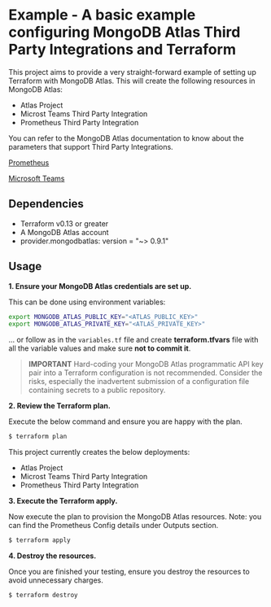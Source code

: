 # Example - A basic example configuring MongoDB Atlas Third Party Integrations and Terraform

This project aims to provide a very straight-forward example of setting up Terraform with MongoDB Atlas. This will create the following resources in MongoDB Atlas:

- Atlas Project
- Microst Teams Third Party Integration
- Prometheus Third Party Integration


You can refer to the MongoDB Atlas documentation to know about the parameters that support Third Party Integrations.

[Prometheus](https://www.mongodb.com/docs/atlas/tutorial/prometheus-integration/#std-label-httpsd-prometheus-config)

[Microsoft Teams](https://www.mongodb.com/docs/atlas/tutorial/integrate-msft-teams/)

## Dependencies

* Terraform v0.13 or greater
* A MongoDB Atlas account 
* provider.mongodbatlas: version = "~> 0.9.1"

## Usage

**1\. Ensure your MongoDB Atlas credentials are set up.**

This can be done using environment variables:

```bash
export MONGODB_ATLAS_PUBLIC_KEY="<ATLAS_PUBLIC_KEY>"
export MONGODB_ATLAS_PRIVATE_KEY="<ATLAS_PRIVATE_KEY>"
```

... or follow as in the `variables.tf` file and create **terraform.tfvars** file with all the variable values and make sure **not to commit it**.


> **IMPORTANT** Hard-coding your MongoDB Atlas programmatic API key pair into a Terraform configuration is not recommended. Consider the risks, especially the inadvertent submission of a configuration file containing secrets to a public repository.


**2\. Review the Terraform plan.**

Execute the below command and ensure you are happy with the plan.

``` bash
$ terraform plan
```

This project currently creates the below deployments:

- Atlas Project
- Microst Teams Third Party Integration
- Prometheus Third Party Integration

**3\. Execute the Terraform apply.**

Now execute the plan to provision the MongoDB Atlas resources. 
Note: you can find the Prometheus Config details under Outputs section. 

``` bash
$ terraform apply
```

**4\. Destroy the resources.**

Once you are finished your testing, ensure you destroy the resources to avoid unnecessary charges.

``` bash
$ terraform destroy
```


